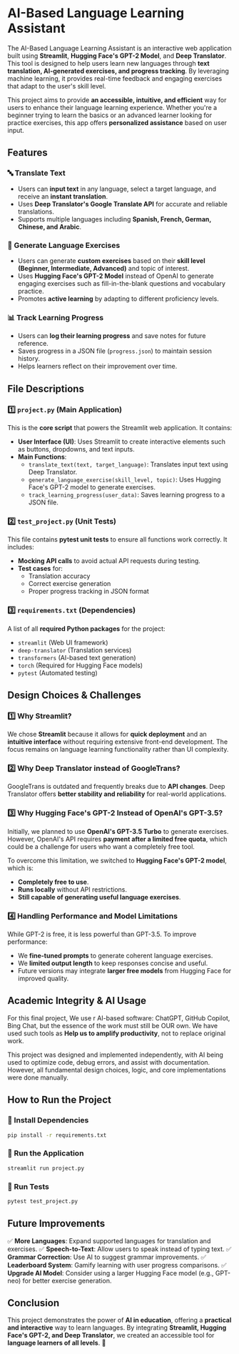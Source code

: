 # AI-Based Language Learning Assistant

The AI-Based Language Learning Assistant is an interactive web application built using **Streamlit**, **Hugging Face's GPT-2 Model**, and **Deep Translator**. This tool is designed to help users learn new languages through **text translation, AI-generated exercises, and progress tracking**. By leveraging machine learning, it provides real-time feedback and engaging exercises that adapt to the user's skill level. 

This project aims to provide **an accessible, intuitive, and efficient** way for users to enhance their language learning experience. Whether you're a beginner trying to learn the basics or an advanced learner looking for practice exercises, this app offers **personalized assistance** based on user input.


## Features
### 🔤 Translate Text
- Users can **input text** in any language, select a target language, and receive an **instant translation**.
- Uses **Deep Translator's Google Translate API** for accurate and reliable translations.
- Supports multiple languages including **Spanish, French, German, Chinese, and Arabic**.

### 📝 Generate Language Exercises
- Users can generate **custom exercises** based on their **skill level (Beginner, Intermediate, Advanced)** and topic of interest.
- Uses **Hugging Face's GPT-2 Model** instead of OpenAI to generate engaging exercises such as fill-in-the-blank questions and vocabulary practice.
- Promotes **active learning** by adapting to different proficiency levels.

### 📊 Track Learning Progress
- Users can **log their learning progress** and save notes for future reference.
- Saves progress in a JSON file (`progress.json`) to maintain session history.
- Helps learners reflect on their improvement over time.


## File Descriptions
### 1️⃣ `project.py` (Main Application)
This is the **core script** that powers the Streamlit web application. It contains:
- **User Interface (UI)**: Uses Streamlit to create interactive elements such as buttons, dropdowns, and text inputs.
- **Main Functions**:
  - `translate_text(text, target_language)`: Translates input text using Deep Translator.
  - `generate_language_exercise(skill_level, topic)`: Uses Hugging Face's GPT-2 model to generate exercises.
  - `track_learning_progress(user_data)`: Saves learning progress to a JSON file.

### 2️⃣ `test_project.py` (Unit Tests)
This file contains **pytest unit tests** to ensure all functions work correctly. It includes:
- **Mocking API calls** to avoid actual API requests during testing.
- **Test cases** for:
  - Translation accuracy
  - Correct exercise generation
  - Proper progress tracking in JSON format

### 3️⃣ `requirements.txt` (Dependencies)
A list of all **required Python packages** for the project:
- `streamlit` (Web UI framework)
- `deep-translator` (Translation services)
- `transformers` (AI-based text generation)
- `torch` (Required for Hugging Face models)
- `pytest` (Automated testing)


## Design Choices & Challenges
### 1️⃣ **Why Streamlit?**
We chose **Streamlit** because it allows for **quick deployment** and an **intuitive interface** without requiring extensive front-end development. The focus remains on language learning functionality rather than UI complexity.

### 2️⃣ **Why Deep Translator instead of GoogleTrans?**
GoogleTrans is outdated and frequently breaks due to **API changes**. Deep Translator offers **better stability and reliability** for real-world applications.

### 3️⃣ **Why Hugging Face's GPT-2 Instead of OpenAI's GPT-3.5?**
Initially, we planned to use **OpenAI's GPT-3.5 Turbo** to generate exercises. However, OpenAI's API requires **payment after a limited free quota**, which could be a challenge for users who want a completely free tool.

To overcome this limitation, we switched to **Hugging Face's GPT-2 model**, which is:
- **Completely free to use**.
- **Runs locally** without API restrictions.
- **Still capable of generating useful language exercises**.

### 4️⃣ **Handling Performance and Model Limitations**
While GPT-2 is free, it is less powerful than GPT-3.5. To improve performance:
- We **fine-tuned prompts** to generate coherent language exercises.
- We **limited output length** to keep responses concise and useful.
- Future versions may integrate **larger free models** from Hugging Face for improved quality.

## Academic Integrity & AI Usage
For this final project, We use r AI-based software: ChatGPT, GitHub Copilot, Bing Chat, but the essence of the work must still be OUR own. We have used such tools as **Help us to amplify productivity**, not to replace original work. 

This project was designed and implemented independently, with AI being used to optimize code, debug errors, and assist with documentation. However, all fundamental design choices, logic, and core implementations were done manually.

## How to Run the Project
### 📌 Install Dependencies
```bash
pip install -r requirements.txt
```

### 📌 Run the Application
```bash
streamlit run project.py
```

### 📌 Run Tests
```bash
pytest test_project.py
```

## Future Improvements
✅ **More Languages**: Expand supported languages for translation and exercises.
✅ **Speech-to-Text**: Allow users to speak instead of typing text.
✅ **Grammar Correction**: Use AI to suggest grammar improvements.
✅ **Leaderboard System**: Gamify learning with user progress comparisons.
✅ **Upgrade AI Model**: Consider using a larger Hugging Face model (e.g., GPT-neo) for better exercise generation.


## Conclusion
This project demonstrates the power of **AI in education**, offering a **practical and interactive** way to learn languages. By integrating **Streamlit, Hugging Face's GPT-2, and Deep Translator**, we created an accessible tool for **language learners of all levels**. 🚀

